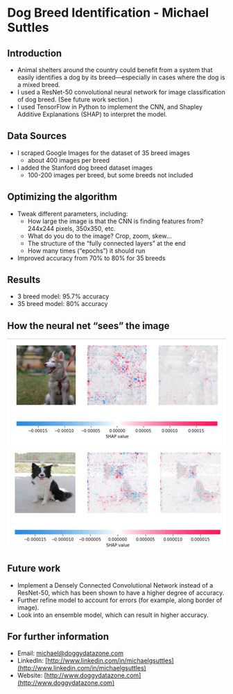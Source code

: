 # Dog Breed Identification - Michael Suttles

## Introduction

* Animal shelters around the country could benefit from a system that easily identifies a dog by its breed—especially in cases where the dog is a mixed breed.
* I used a ResNet-50 convolutional neural network for image classification of dog breed. (See future work section.)
* I used TensorFlow in Python to implement the CNN, and Shapley Additive Explanations (SHAP) to interpret the model.

## Data Sources

* I scraped Google Images for the dataset of 35 breed images
  * about 400 images per breed
* I added the Stanford dog breed dataset images
  * 100-200 images per breed, but some breeds not included

## Optimizing the algorithm

* Tweak different parameters, including:
  * How large the image is that the CNN is finding features from? 244x244 pixels, 350x350, etc.
  * What do you do to the image? Crop, zoom, skew...
  * The structure of the “fully connected layers” at the end
  * How many times (“epochs”) it should run
* Improved accuracy from 70% to 80% for 35 breeds

## Results

* 3 breed model: 95.7% accuracy
* 35 breed model: 80% accuracy

## How the neural net “sees” the image


![alt text](husky-shap.png "Husky as seen by SHAP")
![alt text](bordercollie-shap.png "Border Collie as seen by SHAP")


## Future work

* Implement a Densely Connected Convolutional Network instead of a ResNet-50, which has been shown to have a higher degree of accuracy.
* Further refine model to account for errors (for example, along border of image).
* Look into an ensemble model, which can result in higher accuracy.

## For further information

* Email: [michael@doggydatazone.com](mailto:michael@doggydatazone.com)
* LinkedIn: [http://www.linkedin.com/in/michaelgsuttles](http://www.linkedin.com/in/michaelgsuttles)
* Website: [http://www.doggydatazone.com](http://www.doggydatazone.com)

